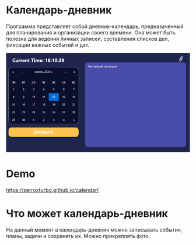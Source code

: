 # Календарь-дневник
Программа представляет собой дневник-календарь, 
предназаченный для планирования и организации своего времени. 
Она может быть полезна для ведения личных записей, 
составления списков дел, фиксации важных событий и дат.

![Logotype](./docs/wall.png)

# Demo
https://zerroxturbo.github.io/calendar/

# Что может календарь-дневник
На данный момент в календарь-дневник можно записывать события, 
планы, задачи и сохранять их. Можно прикреплять фото.
